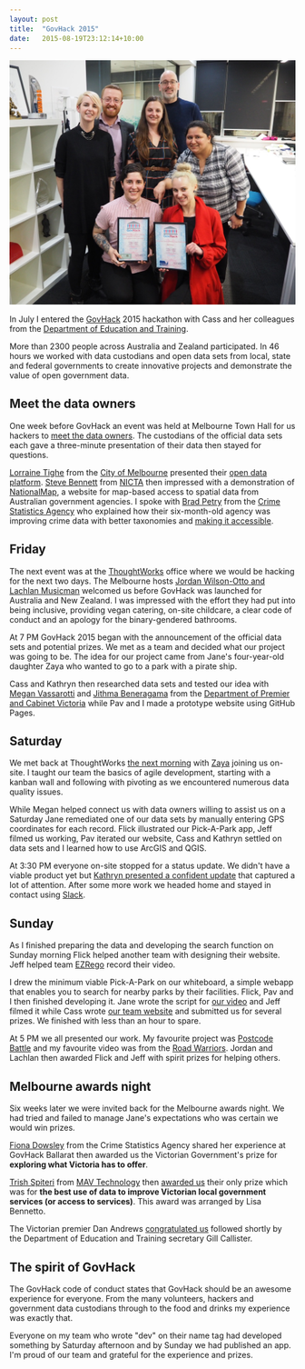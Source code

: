 ```yaml
---
layout: post
title:  "GovHack 2015"
date:   2015-08-19T23:12:14+10:00
---
```


![Cass, me, Flick, Kathryn, Jeff, Jane and Pav](govhack-2015.jpg)

In July I entered the [GovHack][] 2015 hackathon with Cass and her colleagues from the [Department of Education and Training][].

More than 2300 people across Australia and Zealand participated.
In 46 hours we worked with data custodians and open data sets from local, state and federal governments to create innovative projects and demonstrate the value of open government data.

[GovHack]: https://govhack.org
[Department of Education and Training]: http://education.vic.gov.au

## Meet the data owners <!-- 2015-06-24 -->

One week before GovHack an event was held at Melbourne Town Hall for us hackers to [meet the data owners][].
The custodians of the official data sets each gave a three-minute presentation of their data then stayed for questions.

[Lorraine Tighe][] from the [City of Melbourne][] presented their [open data platform][].
[Steve Bennett][] from [NICTA][] then impressed with a demonstration of [NationalMap][], a website for map-based access to spatial data from Australian government agencies.
I spoke with [Brad Petry][] from the [Crime Statistics Agency][] who explained how their six-month-old agency was improving crime data with better taxonomies and [making it accessible][].

[meet the data owners]: https://twitter.com/govhackmelb/status/613621365824860161
[Lorraine Tighe]: https://twitter.com/govhackmelb/status/613623753956679681
[City of Melbourne]: http://melbourne.vic.gov.au
[open data platform]: https://data.melbourne.vic.gov.au
[Steve Bennett]: https://twitter.com/govhackmelb/status/613630648335495168
[NICTA]: http://nicta.com.au
[NationalMap]: http://nationalmap.gov.au
[Brad Petry]: https://twitter.com/govhackmelb/status/613627689988046848
[Crime Statistics Agency]: http://crimestatistics.vic.gov.au
[making it accessible]: http://crimestatistics.vic.gov.au/home/crime+by+location

## Friday <!-- 2015-07-03 -->

The next event was at the [ThoughtWorks][] office where we would be hacking for the next two days.
The Melbourne hosts [Jordan Wilson-Otto and Lachlan Musicman][] welcomed us before GovHack was launched for Australia and New Zealand.
I was impressed with the effort they had put into being inclusive, providing vegan catering, on-site childcare, a clear code of conduct and an apology for the binary-gendered bathrooms.

At 7 PM GovHack 2015 began with the announcement of the official data sets and potential prizes.
We met as a team and decided what our project was going to be.
The idea for our project came from Jane's four-year-old daughter Zaya who wanted to go to a park with a pirate ship.

Cass and Kathryn then researched data sets and tested our idea with [Megan Vassarotti][] and [Jithma Beneragama][] from the [Department of Premier and Cabinet Victoria][] while Pav and I made a prototype website using GitHub Pages.

[ThoughtWorks]: http://thoughtworks.com
[Jordan Wilson-Otto and Lachlan Musicman]: https://twitter.com/govhackmelb/status/616890769471729664
[Megan Vassarotti]: https://linkedin.com/pub/megan-vassarotti/34/b96/879
[Jithma Beneragama]: https://twitter.com/govhackmelb/status/613625827863859200
[Department of Premier and Cabinet Victoria]: http://dpc.vic.gov.au

## Saturday <!-- 2015-07-04 -->

We met back at ThoughtWorks [the next morning][] with [Zaya][] joining us on-site.
I taught our team the basics of agile development, starting with a kanban wall and following with pivoting as we encountered numerous data quality issues.

[the next morning]: https://twitter.com/govhackmelb/status/617157757360181249
[Zaya]: https://twitter.com/govhackmelb/status/617518018264825856

While Megan helped connect us with data owners willing to assist us on a Saturday Jane remediated one of our data sets by manually entering GPS coordinates for each record.
Flick illustrated our Pick-A-Park app, Jeff filmed us working, Pav iterated our website, Cass and Kathryn settled on data sets and I learned how to use ArcGIS and QGIS.

At 3:30 PM everyone on-site stopped for a status update.
We didn't have a viable product yet but [Kathryn presented a confident update][] that captured a lot of attention.
After some more work we headed home and stayed in contact using [Slack][].

[Kathryn presented a confident update]: https://twitter.com/datakid23/status/617204774518173696
[Slack]: https://slack.com

## Sunday <!-- 2015-07-05 -->

As I finished preparing the data and developing the search function on Sunday morning Flick helped another team with designing their website.
Jeff helped team [EZRego][] record their video.

[EZRego]: https://hackerspace.govhack.org/content/ezrego

I drew the minimum viable Pick-A-Park on our whiteboard, a simple webapp that enables you to search for nearby parks by their facilities.
Flick, Pav and I then finished developing it.
Jane wrote the script for [our video][] and Jeff filmed it while Cass wrote [our team website][] and submitted us for several prizes.
We finished with less than an hour to spare.

[our video]: https://govhack-storage.s3-ap-southeast-2.amazonaws.com/2015/Pick-A-Park%20Video%20Submission.mp4
[our team website]: https://hackerspace.govhack.org/content/pick-park

At 5 PM we all presented our work.
My favourite project was [Postcode Battle][] and my favourite video was from the [Road Warriors][].
Jordan and Lachlan then awarded Flick and Jeff with spirit prizes for helping others.

[Postcode Battle]: https://hackerspace.govhack.org/content/postcode-battle-liveability-index
[Road Warriors]: https://youtube.com/watch?v=tIx3jlbdpB0

## Melbourne awards night <!-- 2015-08-12 -->

Six weeks later we were invited back for the Melbourne awards night.
We had tried and failed to manage Jane's expectations who was certain we would win prizes.

[Fiona Dowsley][] from the Crime Statistics Agency shared her experience at GovHack Ballarat then awarded us the Victorian Government's prize for **exploring what Victoria has to offer**.

[Fiona Dowsley]: https://twitter.com/datakid23/status/631384761768914945

[Trish Spiteri][] from [MAV Technology][] then [awarded us][] their only prize which was for **the best use of data to improve Victorian local government services (or access to services)**.
This award was arranged by Lisa Bennetto.

[Trish Spiteri]: https://au.linkedin.com/pub/trish-spiteri/a/653/86b
[MAV Technology]: http://www.mav.asn.au
[awarded us]: https://twitter.com/datakid23/status/631390337911517185

The Victorian premier Dan Andrews [congratulated us][] followed shortly by the Department of Education and Training secretary Gill Callister.

[congratulated us]: https://twitter.com/DanielAndrewsMP/status/631704524026068993

## The spirit of GovHack

The GovHack code of conduct states that GovHack should be an awesome experience for everyone.
From the many volunteers, hackers and government data custodians through to the food and drinks my experience was exactly that.

Everyone on my team who wrote "dev" on their name tag had developed something by Saturday afternoon and by Sunday we had published an app.
I'm proud of our team and grateful for the experience and prizes.
